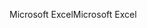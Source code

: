 <span data-ttu-id="dc4bf-101">Microsoft Excel</span><span class="sxs-lookup"><span data-stu-id="dc4bf-101">Microsoft Excel</span></span>